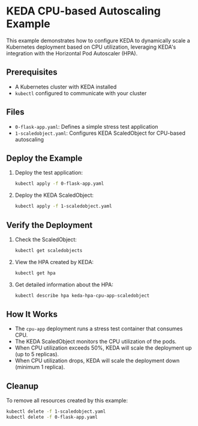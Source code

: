# KEDA CPU-based Autoscaling Example

This example demonstrates how to configure KEDA to dynamically scale a Kubernetes deployment based on CPU utilization, leveraging KEDA's integration with the Horizontal Pod Autoscaler (HPA).

## Prerequisites

- A Kubernetes cluster with KEDA installed
- `kubectl` configured to communicate with your cluster

## Files

- `0-flask-app.yaml`: Defines a simple stress test application
- `1-scaledobject.yaml`: Configures KEDA ScaledObject for CPU-based autoscaling

## Deploy the Example

1. Deploy the test application:
   ```bash
   kubectl apply -f 0-flask-app.yaml
   ```

2. Deploy the KEDA ScaledObject:
   ```bash
   kubectl apply -f 1-scaledobject.yaml
   ```

## Verify the Deployment

1. Check the ScaledObject:
   ```bash
   kubectl get scaledobjects
   ```

2. View the HPA created by KEDA:
   ```bash
   kubectl get hpa
   ```

3. Get detailed information about the HPA:
   ```bash
   kubectl describe hpa keda-hpa-cpu-app-scaledobject
   ```

## How It Works

- The `cpu-app` deployment runs a stress test container that consumes CPU.
- The KEDA ScaledObject monitors the CPU utilization of the pods.
- When CPU utilization exceeds 50%, KEDA will scale the deployment up (up to 5 replicas).
- When CPU utilization drops, KEDA will scale the deployment down (minimum 1 replica).

## Cleanup

To remove all resources created by this example:

```bash
kubectl delete -f 1-scaledobject.yaml
kubectl delete -f 0-flask-app.yaml
